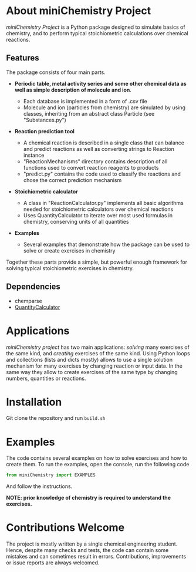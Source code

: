 # About miniChemistry Project
*miniChemistry Project* is a Python package designed to simulate basics of chemistry, and to perform typical stoichiometric calculations over chemical reactions.

## Features
The package consists of four main parts.

- **Periodic table, metal activity series and some other chemical data as well as simple description of molecule and ion**.
	- Each database is implemented in a form of .csv file
	- Molecule and ion (particles from chemistry) are simulated by using classes, inheriting from an abstract class Particle (see "Substances.py")

- **Reaction prediction tool**
	- A chemical reaction is described in a single class that can balance and predict reactions as well as converting strings to Reaction instance
	- "ReactionMechanisms" directory contains description of all functions used to convert reaction reagents to products
	- "predict.py" contains the code used to classify the reactions and chose the correct prediction mechanism

- **Stoichiometric calculator**
	- A class in "ReactionCalculator.py" implements all basic algorithms needed for stoichiometric calculators over chemical reactions
	- Uses QuantityCalculator to iterate over most used formulas in chemistry, conserving units of all quantities

- **Examples**
	- Several examples that demonstrate how the package can be used to solve or create exercises in chemistry

Together these parts provide a simple, but powerful enough framework for solving typical stoichiometric exercises in chemistry.

## Dependencies
- chemparse
- [QuantityCalculator](https://github.com/AntonKutuzov/QuantityCalculator)

# Applications
*miniChemistry project* has two main applications: *solving* many exercises of the same kind, and *creating* exercises of the same kind. Using Python loops and collections (lists and dicts mostly) allows to use a single solution mechanism for many exercises by changing reaction or input data. In the same way they allow to create exercises of the same type by changing numbers, quantities or reactions.

# Installation  
Git clone the repository and run `build.sh`

# Examples
The code contains several examples on how to solve exercises and how to create them. To run the examples, open the console, run the following code
```py
from miniChemistry import EXAMPLES
```
And follow the instructions.

**NOTE: prior knowledge of chemistry is required to understand the exercises.**

# Contributions Welcome
The project is mostly written by a single chemical engineering student. Hence, despite many checks and tests, the code can contain some mistakes and can sometimes result in errors. Contributions, improvements or issue reports are always welcomed.
